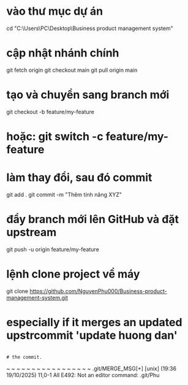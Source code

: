 # vào thư mục dự án

cd "C:\Users\PC\Desktop\Business product management system"

# cập nhật nhánh chính

git fetch origin
git checkout main
git pull origin main

# tạo và chuyển sang branch mới

git checkout -b feature/my-feature

# hoặc: git switch -c feature/my-feature

# làm thay đổi, sau đó commit

git add .
git commit -m "Thêm tính năng XYZ"

# đẩy branch mới lên GitHub và đặt upstream

git push -u origin feature/my-feature

# lệnh clone project về máy

git clone https://github.com/NguyenPhu000/Business-product-management-system.git

# especially if it merges an updated upstrcommit 'update huong dan'

                                                                                                    # the commit.

~ ~ ~ ~ ~ ~ ~ ~ ~ ~ ~ ~ ~ ~ ~ ~ ~ .git/MERGE_MSG[+] [unix] (19:36 19/10/2025) 11,0-1 All
E492: Not an editor command: .git/Phu
